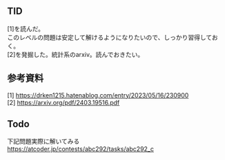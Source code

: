 ## TID
[1]を読んだ。<br>
このレベルの問題は安定して解けるようになりたいので、しっかり習得しておく。<br>
[2]を発掘した。統計系のarxiv。読んでおきたい。


## 参考資料
[1] https://drken1215.hatenablog.com/entry/2023/05/16/230900 <br>
[2] https://arxiv.org/pdf/2403.19516.pdf


## Todo
下記問題実際に解いてみる<br>
https://atcoder.jp/contests/abc292/tasks/abc292_c
